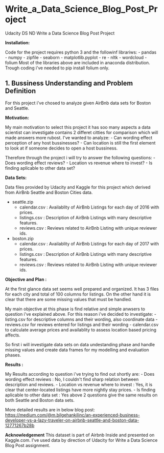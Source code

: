 # Write_a_Data_Science_Blog_Post_Project
Udacity DS ND Write a Data Science Blog Post Project

**Installation:**

Code for the project requires python 3 and the followinf librariws:
    - pandas
    - numpy
    - zipfile
    - seaborn
    - matplotlib.pyplot
    - re
    - nltk
    - wordcloud
    - folium
Most of the libraries above are included in anaconda distribution. Trough coding i've needed to pip install folium only.

## 1. Bussiness Understanding and Problem Definition
For this project i've chosed to analyze given AirBnb data sets for Boston and Seattle.

**Motivation:**

My main motivation to select this project it has soo many aspects a data scientist can investigate
contains 2 differet citties for comparison which will made answers more rubost.
I've wanted to analyze:
    - Can wording effect perception of any host bussinesses?
    - Can location is still the first element to look at if someone decides to open a host bussiness. 

Therefore through the project i will try to answer the following questions:
    - Does wording effect reviews?
    - Location vs revenue where to invest?
    - Is finding aplicable to other data set?

**Data Sets:**

Data files provided by Udacity and Kaggle for this project which derived from AirBnb Seattle and Boston Cities data.
- seattle.zip
    - calendar.csv : Availablity of AirBnb Listings for each day of 2016 with prices.
    - listings.csv : Description of AirBnb Listings with many descriptive features.
    - reviews.csv : Reviews related to AirBnb Listing with unique reviewer ids.
- boston.zip
    - calendar.csv : Availablity of AirBnb Listings for each day of 2017 with prices.
    - listings.csv : Description of AirBnb Listings with many descriptive features.
    - reviews.csv : Reviews related to AirBnb Listing with unique reviewer ids.

**Objective and Plan :**

At the first glance data set seems well prepared and organized. It has 3 files for each city and total of 100 columns for listings. On the other hand it is clear that there are some missing values that must be handled.

My main objective at this phase is find relative and simple anwsers to question i've explained above. For this reason i've decided to investigate:
    - listing.csv for descriptive columns and their wording, also coordinate data
    - reviews.csv for reviews entered for listings and their wording
    - calendar.csv to calculate average prices and availablity to assess location based pricing affects.

So first i will investigate data sets on data undestanding phase and handle missing values and create data frames for my modelling and evaluation phases. 

**Results :**

My Results according to question i've trying to find out shortly are:
    - Does wording effect reviews : No, I couldn't find sharp relation between description and reviews.
    - Location vs revenue where to invest : Yes, it is clear that center-located listings have more nightly stay prices.
    - Is finding aplicable to other data set : Yes above 2 questions give the same results on both Seattle and Boston data sets.

More detailed results are in below blog post:
https://medium.com/@m.bilgehankilinc/an-experienced-business-developer-vs-a-lazy-traveler-on-airbnb-seattle-and-boston-data-12771267b28b

**Acknowledgement**
This dataset is part of Airbnb Inside and presented on Kaggle.com. I've used data by direction of Udacity for Write a Data Science Blog Post assignment.

